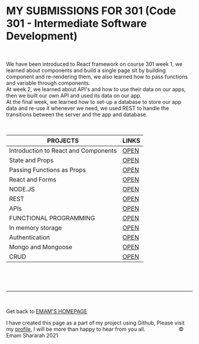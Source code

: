 
# MY SUBMISSIONS FOR 301 (Code 301 - Intermediate Software Development)

&nbsp;


We have been introduced to React framework on course 301 week 1, we learned about components and build a single page sit by building component and re-rendering them, we also learned how to pass functions and variable through components.<br>
 At week 2, we learned about API's and how to use their data on our apps, then we built our own API and used its data on our app. <br>
 At the final week, we learned how to set-up a database to store our app data and re-use it whenever we need, we used REST to handle the transitions between the server and the app and database.




&nbsp;

| PROJECTS                                  | LINKS                                                    |
| ----------------------------------------- | -------------------------------------------------------- | 
| Introduction to React and Components      | [OPEN](https://emam96.github.io/reading-notes/lec01)     |
| State and Props                           | [OPEN](https://emam96.github.io/reading-notes/lec02)     |
| Passing Functions as Props                | [OPEN](https://emam96.github.io/reading-notes/lec03)     |
| React and Forms                           | [OPEN](https://emam96.github.io/reading-notes/lec04)     |
|  NODE.JS                                  | [OPEN](https://emam96.github.io/reading-notes/lec06)     |
|  REST                                     | [OPEN](https://emam96.github.io/reading-notes/lec07)     |
|  APIs                                     | [OPEN](https://emam96.github.io/reading-notes/lec08)     |
| FUNCTIONAL PROGRAMMING                    | [OPEN](https://emam96.github.io/reading-notes/lec09)     |
| In memory storage                         | [OPEN](https://emam96.github.io/reading-notes/lec10)     |
| Authentication                            | [OPEN](https://emam96.github.io/reading-notes/lec11)     |
| Mongo and Mongoose                        | [OPEN](https://emam96.github.io/reading-notes/lec12)     |
| CRUD                                      | [OPEN](https://emam96.github.io/reading-notes/lec13)     |


&nbsp;


&nbsp;


<hr>
&nbsp;
&nbsp;

Get back to [EMAM'S HOMEPAGE](https://emam96.github.io/reading-notes/)

 I have created this page as a part of my project using Github, Please visit my [profile](https://github.com/Emam96), I will be more than happy to hear from you all.      &nbsp;        &nbsp;       &nbsp;   &nbsp;&nbsp;&nbsp;&nbsp;&nbsp;&nbsp;&nbsp;&nbsp;&nbsp;&nbsp;&nbsp;&nbsp;&nbsp;&nbsp;&nbsp;      © Emam Shararah 2021